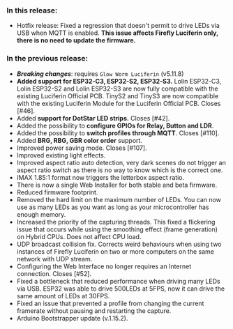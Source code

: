 <style>
  .footer {
    display: none;
  }
  .body {
    color: #202020;
    background-color: #F5F5F5;
  }
  .px-3 {
    padding-right: 30px !important;
    padding-left: 10px !important;
  }
  .my-5 {
    margin-top: 10px !important;
    margin-bottom: 10px !important;
  }
</style>


### In this release:

- Hotfix release: Fixed a regression that doesn't permit to drive LEDs via USB when MQTT is enabled. **This issue
  affects Firefly Luciferin only, there is no need to update the firmware.**

### In the previous release:

- ***Breaking changes***: requires `Glow Worm Luciferin` (v5.11.8)
- **Added support for ESP32-C3, ESP32-S2, ESP32-S3.**
  Lolin ESP32-C3, Lolin ESP32-S2 and Lolin ESP32-S3 are now fully compatible with the existing Luciferin Official PCB.
  TinyS2 and TinyS3 are now compatible with the existing Luciferin Module for the Luciferin Official PCB.
  Closes [#46].
- Added **support for DotStar LED strips.** Closes [#42].
- Added the possibility to **configure GPIOs for Relay, Button and LDR**.
- Added the possibility to **switch profiles through MQTT**. Closes [#110].
- Added **BRG, RBG, GBR color order** support.
- Improved power saving mode. Closes [#107].
- Improved existing light effects.
- Improved aspect ratio auto detection, very dark scenes do not trigger an aspect ratio switch as there is no way to
  know which is the correct one.
- IMAX 1.85:1 format now triggers the letterbox aspect ratio.
- There is now a single Web Installer for both stable and beta firmware.
- Reduced firmware footprint.
- Removed the hard limit on the maximum number of LEDs. You can now use as many LEDs as you want as long as your
  microcontroller has enough memory.
- Increased the priority of the capturing threads. This fixed a flickering issue that occurs while using the smoothing
  effect (frame generation) on Hybrid CPUs. Does not affect CPU load.
- UDP broadcast collision fix. Corrects weird behaviours when using two instances of Firefly Luciferin on two or more
  computers on the same network with UDP stream.
- Configuring the Web Interface no longer requires an Internet connection. Closes [#52].
- Fixed a bottleneck that reduced performance when driving many LEDs via USB. ESP32 was able to drive 500LEDs at 5FPS,
  now it can drive the same amount of LEDs at 30FPS.
- Fixed an issue that prevented a profile from changing the current framerate without pausing and restarting the
  capture.
- Arduino Bootstrapper update (v.1.15.2).